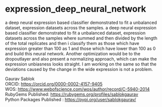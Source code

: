 # expression_deep_neural_network
a deep neural expression based classifier demonstrated to fit a unbalanced dataset, expression datasets across the samples. a deep neural expression based classifier demonstrated to fit a unbalanced dataset, expression datasets across the  samples where summed and then divided by the length of the total replicates and then i classify them as those which have expression greater than 100 as 1 and those which have lower than 100 as 0 and build this neural network. Another optimization would be to the dropoutlayer and also present a normalizing approach, which can make the expression unbiasness looks straight. I am working on the same so that the deviations caused by the change in the wide expression is not a problem. 

Gaurav Sablok \
ORCID: https://orcid.org/0000-0002-4157-9405 \
WOS: https://www.webofscience.com/wos/author/record/C-5940-2014 \
RubyGems Published: https://rubygems.org/profiles/sablokgaurav \
Python Packages Published : https://pypi.org/user/sablokgaurav/
